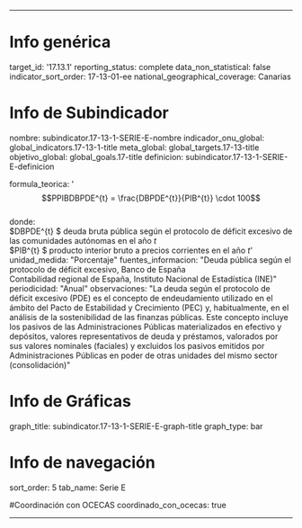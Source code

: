 ---

# Info genérica
target_id: '17.13.1'
reporting_status: complete
data_non_statistical: false
indicator_sort_order: 17-13-01-ee
national_geographical_coverage: Canarias

# Info de Subindicador
nombre: subindicator.17-13-1-SERIE-E-nombre
indicador_onu_global: global_indicators.17-13-1-title
meta_global: global_targets.17-13-title
objetivo_global: global_goals.17-title
definicion: subindicator.17-13-1-SERIE-E-definicion

formula_teorica: '$$PPIBDBPDE^{t} = \frac{DBPDE^{t}}{PIB^{t}} \cdot 100$$ <br>
donde: <br>
$DBPDE^{t} $ deuda bruta pública según el protocolo de déficit excesivo de las comunidades autónomas en el año $t$<br>
$PIB^{t} $ producto interior bruto a precios corrientes en el año $t$'
unidad_medida: "Porcentaje"
fuentes_informacion: "Deuda pública según el protocolo de déficit excesivo, Banco de España<br>
Contabilidad regional de España, Instituto Nacional de Estadística (INE)"
periodicidad: "Anual"
observaciones: "La deuda según el protocolo de déficit excesivo (PDE) es el concepto de endeudamiento utilizado en el ámbito del Pacto de Estabilidad y Crecimiento (PEC) y, habitualmente, en el análisis de la sostenibilidad de las finanzas públicas. Este concepto incluye los pasivos de las Administraciones Públicas materializados en efectivo y depósitos, valores representativos de deuda y préstamos, valorados por sus valores nominales (faciales) y excluidos los pasivos emitidos por Administraciones Públicas en poder de otras unidades del mismo sector (consolidación)"


# Info de Gráficas
graph_title: subindicator.17-13-1-SERIE-E-graph-title
graph_type: bar

# Info de navegación
sort_order: 5
tab_name: Serie E

#Coordinación con OCECAS
coordinado_con_ocecas: true

---